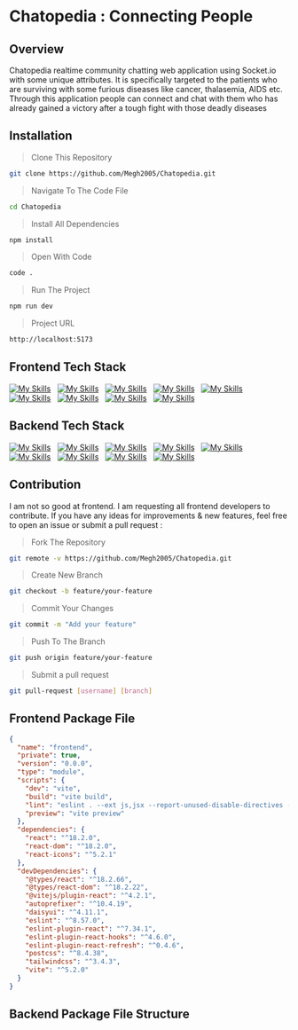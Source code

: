# Chatopedia : Connecting People

## Overview

Chatopedia realtime community chatting web application using Socket.io with some unique attributes. It is specifically targeted to the patients who are surviving with some furious diseases like cancer, thalasemia, AIDS etc. Through this application people can connect and chat with them who has already gained a victory after a tough fight with those deadly diseases

## Installation

> Clone This Repository

```sh
git clone https://github.com/Megh2005/Chatopedia.git
```

> Navigate To The Code File

```sh
cd Chatopedia
```

> Install All Dependencies

```sh
npm install
```

> Open With Code

```sh
code .
```

> Run The Project

```sh
npm run dev
```

> Project URL

```sh
http://localhost:5173
```

## Frontend Tech Stack

[![My Skills](https://skillicons.dev/icons?i=vscode)](https://skillicons.dev)
&nbsp;
[![My Skills](https://skillicons.dev/icons?i=vite)](https://skillicons.dev)
&nbsp;
[![My Skills](https://skillicons.dev/icons?i=tailwind)](https://skillicons.dev)
&nbsp;
[![My Skills](https://skillicons.dev/icons?i=html)](https://skillicons.dev)
&nbsp;
[![My Skills](https://skillicons.dev/icons?i=javascript)](https://skillicons.dev)
&nbsp;
[![My Skills](https://skillicons.dev/icons?i=react)](https://skillicons.dev)
&nbsp;
[![My Skills](https://skillicons.dev/icons?i=nodejs)](https://skillicons.dev)
&nbsp;
[![My Skills](https://skillicons.dev/icons?i=git)](https://skillicons.dev)
&nbsp;
[![My Skills](https://skillicons.dev/icons?i=github)](https://skillicons.dev)
&nbsp;

## Backend Tech Stack

[![My Skills](https://skillicons.dev/icons?i=vscode)](https://skillicons.dev)
&nbsp;
[![My Skills](https://skillicons.dev/icons?i=express)](https://skillicons.dev)
&nbsp;
[![My Skills](https://skillicons.dev/icons?i=mongodb)](https://skillicons.dev)
&nbsp;
[![My Skills](https://skillicons.dev/icons?i=javascript)](https://skillicons.dev)
&nbsp;
[![My Skills](https://skillicons.dev/icons?i=nodejs)](https://skillicons.dev)
&nbsp;
[![My Skills](https://skillicons.dev/icons?i=postman)](https://skillicons.dev)
&nbsp;
[![My Skills](https://skillicons.dev/icons?i=gcp)](https://skillicons.dev)
&nbsp;
[![My Skills](https://skillicons.dev/icons?i=git)](https://skillicons.dev)
&nbsp;
[![My Skills](https://skillicons.dev/icons?i=github)](https://skillicons.dev)
&nbsp;

## Contribution

I am not so good at frontend. I am requesting all frontend developers to contribute. If you have any ideas for improvements & new features, feel free to open an issue or submit a pull request :

> Fork The Repository

```sh
git remote -v https://github.com/Megh2005/Chatopedia.git
```

> Create New Branch

```sh
git checkout -b feature/your-feature
```

> Commit Your Changes

```sh
git commit -m "Add your feature"
```

> Push To The Branch

```sh
git push origin feature/your-feature
```

> Submit a pull request

```sh
git pull-request [username] [branch]
```

## Frontend Package File

```json
{
  "name": "frontend",
  "private": true,
  "version": "0.0.0",
  "type": "module",
  "scripts": {
    "dev": "vite",
    "build": "vite build",
    "lint": "eslint . --ext js,jsx --report-unused-disable-directives --max-warnings 0",
    "preview": "vite preview"
  },
  "dependencies": {
    "react": "^18.2.0",
    "react-dom": "^18.2.0",
    "react-icons": "^5.2.1"
  },
  "devDependencies": {
    "@types/react": "^18.2.66",
    "@types/react-dom": "^18.2.22",
    "@vitejs/plugin-react": "^4.2.1",
    "autoprefixer": "^10.4.19",
    "daisyui": "^4.11.1",
    "eslint": "^8.57.0",
    "eslint-plugin-react": "^7.34.1",
    "eslint-plugin-react-hooks": "^4.6.0",
    "eslint-plugin-react-refresh": "^0.4.6",
    "postcss": "^8.4.38",
    "tailwindcss": "^3.4.3",
    "vite": "^5.2.0"
  }
}
```

## Backend Package File Structure
